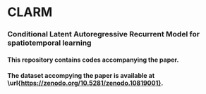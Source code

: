 # CLARM
### Conditional Latent Autoregressive Recurrent Model for spatiotemporal learning
#### This repository contains codes accompanying the paper. 

#### The dataset accompying the paper is available at \url{https://zenodo.org/10.5281/zenodo.10819001}.
